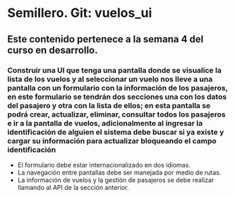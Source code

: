# Semillero. Git: vuelos_ui
## Este contenido pertenece a la semana 4 del curso en desarrollo.
### Construir una UI que tenga una pantalla donde se visualice la lista de los vuelos y al seleccionar un vuelo nos lleve a una pantalla con un formulario con la información de los pasajeros, en este formulario se tendrán dos secciones una con los datos del pasajero y otra con la lista de ellos; en esta pantalla se podrá crear, actualizar, eliminar, consultar todos los pasajeros e ir a la pantalla de vuelos, adicionalmente al ingresar la identificación de alguien el sistema debe buscar si ya existe y cargar su información para actualizar bloqueando el campo identificación
* El formulario debe estar internacionalizado en dos idiomas.
* La navegación entre pantallas debe ser manejada por medio de rutas.
* La información de vuelos y la gestión de pasajeros se debe realizar llamando al API de la sección anterior.
